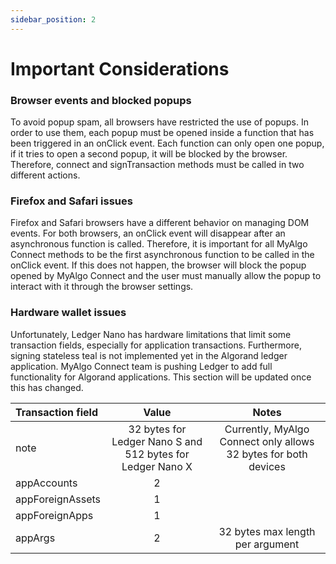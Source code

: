 ```yaml
---
sidebar_position: 2
---
```


# Important Considerations

### Browser events and blocked popups

To avoid popup spam, all browsers have restricted the use of popups. In order to use them, each popup must be opened inside a function that has been triggered in an onClick event. Each function can only open one popup, if it tries to open a second popup, it will be blocked by the browser. Therefore, connect and signTransaction methods must be called in two different actions.

### Firefox and Safari issues

Firefox and Safari browsers have a different behavior on managing DOM events. For both browsers, an onClick event will disappear after an asynchronous function is called. Therefore, it is important for all MyAlgo Connect methods to be the first asynchronous function to be called in the onClick event. If this does not happen, the browser will block the popup opened by MyAlgo Connect and the user must manually allow the popup to interact with it through the browser settings.

### Hardware wallet issues

Unfortunately, Ledger Nano has hardware limitations that limit some transaction fields, especially for application transactions. Furthermore, signing stateless teal is not implemented yet in the Algorand ledger application. MyAlgo Connect team is pushing Ledger to add full functionality for Algorand applications. This section will be updated once this has changed.

| Transaction field | Value         | Notes         |
| :---              |    :----:     |    :----: |
| note             |   32 bytes for Ledger Nano S and 512 bytes for Ledger Nano X    | Currently, MyAlgo Connect only allows 32 bytes for both devices |
| appAccounts      |    2     |      |
| appForeignAssets |    1     |      |
| appForeignApps   |    1     |      |
| appArgs          |    2     |   32 bytes max length per argument   |

